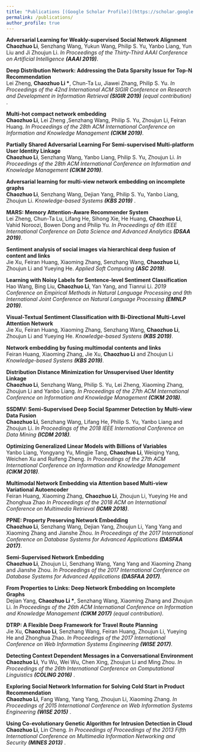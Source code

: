 ```yaml
---
title: "Publications [(Google Scholar Profile)](https://scholar.google.com/citations?user=4FeNNKAAAAAJ&hl=en)"
permalink: /publications/
author_profile: true
---
```


<b>Adversarial Learning for Weakly-supervised Social Network Alignment</b> <br> <b>Chaozhuo Li</b>, Senzhang Wang, Yukun Wang, Philip S. Yu, Yanbo Liang, Yun Liu and Ji Zhoujun Li. <i>In Proceedings of the Thirty-Third AAAI Conference on Artificial Intelligence <b>(AAAI 2019)</b></i>.


<b>Deep Distribution Network: Addressing the Data Sparsity Issue for Top-N Recommendation</b> <br> Lei Zheng, <b>Chaozhuo Li *</b>, Chun-Ta Lu, Jiawei Zhang, Philip S. Yu. <i>In Proceedings of the 42nd International ACM SIGIR Conference on Research and Development in Information Retrieval <b>(SIGIR 2019)</b> (equal contribution)</i> .


<b>Multi-hot compact network embedding</b> <br> <b>Chaozhuo Li</b>, Lei Zheng ,Senzhang	Wang, Philip S. Yu, Zhoujun Li, Feiran Huang. <i>In Proceedings of the 28th ACM International Conference on Information and Knowledge Management <b>(CIKM 2019)</b></i>.

<b>Partially Shared Adversarial Learning For Semi-supervised Multi-platform User Identity Linkage</b> <br> <b>Chaozhuo Li</b>, Senzhang Wang, Yanbo Liang, Philip S. Yu, Zhoujun Li. <i>In Proceedings of the 28th ACM International Conference on Information and Knowledge Management <b>(CIKM 2019)</b></i>.


<b>Adversarial learning for multi-view network embedding on incomplete graphs</b> <br> <b>Chaozhuo Li</b>, Senzhang Wang, Dejian Yang, Philip S. Yu, Yanbo Liang, Zhoujun Li. <i> Knowledge-based Systems <b>(KBS 2019)</b></i> .

<b>MARS: Memory Attention-Aware Recommender System</b> <br> Lei Zheng, Chun-Ta Lu, Lifang He, Sihong Xie, He Huang, <b>Chaozhuo Li</b>, Vahid Noroozi, Bowen Dong and Philip Yu. <i>In Proceedings of 6th IEEE International Conference on 
Data Science and Advanced Analytics <b>(DSAA 2019)</b></i>.

<b>Sentiment analysis of social images via hierarchical deep fusion of content and links</b> <br> Jie Xu, Feiran Huang, Xiaoming Zhang, Senzhang Wang, <b>Chaozhuo Li</b>, Zhoujun Li and Yueying He. <i> Applied Soft Computing <b>(ASC 2019)</b></i>.

<b>Learning with Noisy Labels for Sentence-level Sentiment Classification</b> <br> Hao Wang, Bing Liu, <b>Chaozhuo Li</b>, Yan Yang, and Tianrui Li. <i> 2019 Conference on Empirical Methods in Natural Language Processing and 9th International Joint Conference on Natural Language Processing <b>(EMNLP 2019)</b></i>.

<b>Visual-Textual Sentiment Classification with Bi-Directional Multi-Level Attention Network</b> <br> Jie Xu, Feiran Huang, Xiaoming Zhang, Senzhang Wang, <b>Chaozhuo Li</b>, Zhoujun Li and Yueying He. <i>Knowledge-based Systens <b>(KBS 2019)</b></i>.

<b>Network embedding by fusing multimodal contents and links</b> <br> Feiran Huang, Xiaoming Zhang, Jie Xu, <b>Chaozhuo Li</b> and Zhoujun Li <i>Knowledge-based Systens <b>(KBS 2019)</b></i>.

<b>Distribution Distance Minimization for Unsupervised User Identity Linkage</b> <br> <b>Chaozhuo Li</b>, Senzhang Wang, Philip S. Yu, Lei Zheng, Xiaoming Zhang, Zhoujun Li and Yanbo Liang. <i>In Proceedings of the 27th ACM International Conference on Information and Knowledge Management <b>(CIKM 2018)</b></i>.

<b>SSDMV: Semi-Supervised Deep Social Spammer Detection by Multi-view Data Fusion </b> <br> <b>Chaozhuo Li</b>, Senzhang Wang, Lifang He, Philip S. Yu, Yanbo Liang and Zhoujun Li. <i>In Proceedings of the 2018 IEEE International
Conference on Data Mining <b>(ICDM 2018)</b></i>.

<b>Optimizing Generalized Linear Models with Billions of Variables</b> <br> Yanbo Liang, Yongyang Yu, Mingjie Tang, <b>Chaozhuo Li</b>, Weiqing Yang, Weichen Xu and Ruifeng Zheng. <i>In Proceedings of the 27th ACM International Conference on Information and Knowledge Management <b>(CIKM 2018)</b></i>.

<b>Multimodal Network Embedding via Attention based Multi-view Variational Autoencoder</b> <br> Feiran Huang, Xiaoming Zhang, <b>Chaozhuo Li</b>, Zhoujun Li, Yueying He and Zhonghua Zhao <i>In Proceedings of the 2018 ACM on International Conference on Multimedia Retrieval <b>(ICMR 2018)</b></i>.


<b>PPNE: Property Preserving Network Embedding</b> <br> <b>Chaozhuo Li</b>, Senzhang Wang, Dejian Yang, Zhoujun Li, Yang Yang and Xiaoming Zhang and Jianshe Zhou. <i>In Proceedings of the 2017 International Conference on Database Systems for Advanced Applications <b>(DASFAA 2017)</b></i>.

<b>Semi-Supervised Network Embedding</b> <br> <b>Chaozhuo Li</b>, Zhoujun Li, Senzhang Wang,  Yang Yang and Xiaoming Zhang and Jianshe Zhou. <i>In Proceedings of the 2017 International Conference on Database Systems for Advanced Applications <b>(DASFAA 2017)</b></i>.

<b>From Properties to Links: Deep Network Embedding on Incomplete Graphs</b> <br> Dejian Yang, <b>Chaozhuo Li *</b>, Senzhang Wang, Xiaoming Zhang and Zhoujun Li. <i>In Proceedings of the 26th ACM International Conference on Information and Knowledge Management <b>(CIKM 2017)</b> (equal contribution)</i>.

<b>DTRP: A Flexible Deep Framework for Travel Route Planning</b> <br> Jie Xu, <b>Chaozhuo Li</b>, Senzhang Wang, Feiran Huang, Zhoujun Li, Yueying He and Zhonghua Zhao. <i>In Proceedings of the 2017 International Conference on Web Information Systems Engineering <b>(WISE 2017)</b></i>.

<b>Detecting Context Dependent Messages in a Conversational Environment</b> <br> <b>Chaozhuo Li</b>, Yu Wu, Wei Wu, Chen Xing, Zhoujun Li and Ming Zhou. <i>In Proceedings of the 26th International Conference on Computational Linguistics <b>(COLING 2016)</b> </i>.

<b>Exploring Social Network Information for Solving Cold Start in Product Recommendation</b> <br> <b>Chaozhuo Li</b>, Fang Wang, Yang Yang, Zhoujun Li, Xiaoming Zhang. <i>In Proceedings of 2015 International Conference on Web Information Systems Engineering <b>(WISE 2015)</b> </i>.

<b>Using Co-evolutionary Genetic Algorithm for Intrusion Detection in Cloud</b> <br> <b>Chaozhuo Li</b>, Lin Cheng. <i>In Proceedings of Proceedings of the 2013 Fifth International Conference on Multimedia Information Networking and Security <b>(MINES 2013)</b> </i>.


